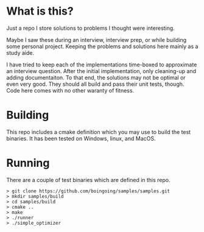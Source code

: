 # What is this?
Just a repo I store solutions to problems I thought were interesting.

Maybe I saw these during an interview, interview prep, or while building some personal project. Keeping the problems and solutions here mainly as a study aide.

I have tried to keep each of the implementations time-boxed to approximate an interview question. After the initial implementation, only cleaning-up and adding documentaiton. To that end, the solutions may not be optimal or even very good. They should all build and pass their unit tests, though. Code here comes with no other waranty of fitness.

# Building
This repo includes a cmake definition which you may use to build the test binaries. It has been tested on Windows, linux, and MacOS.

# Running
There are a couple of test binaries which are defined in this repo.

```console
> git clone https://github.com/boingoing/samples/samples.git
> mkdir samples/build
> cd samples/build
> cmake ..
> make
> ./runner
> ./simple_optimizer
```
